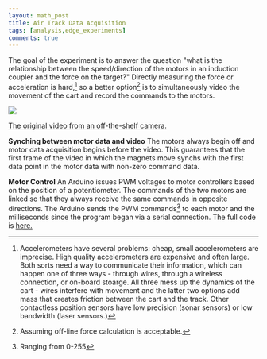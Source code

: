 ```yaml
---
layout: math_post 
title: Air Track Data Acquisition
tags: [analysis,edge_experiments]
comments: true
---
```

The goal of the experiment is to answer the question "what is the relationship between the speed/direction of the motors in an induction coupler and the force on the target?" Directly measuring the force or acceleration is hard,[^1] so a better option[^2] is to simultaneously video the movement of the cart and record the commands to the motors. 

<img src="https://docs.google.com/drawings/d/1fKgC4ga7c6hy0xF-isiNm6vD6HfRGn30neQAYKnst5A/pub?w=774&amp;h=358">

[The original video from an off-the-shelf camera.][vid]


 __Synching between motor data and video__ The motors always begin off and motor data acquisition begins before the video. This guarantees that the first frame of the video in which the magnets move synchs with the first data point in the motor data with non-zero command data.

 __Motor Control__ An Arduino issues PWM voltages to motor controllers based on the position of a potentiometer. The commands of the two motors are linked so that they always receive the same commands in opposite directions. The Arduino sends the PWM commands[^3] to each motor and the milliseconds since the program began via a serial connection. The full code is [here.][ArduinoCode]

<!-- references and links -->
[vid]:http://youtu.be/8lF_H1IqPiU
[ArduinoCode]:https://github.com/bzreinhardt/track-video-analysis/blob/master/Arduino%20Code/motor_control_2.ino
[setup_pic]: /pictures/air_track_data_acquisition/setup.jpg
 [^1]: Accelerometers have several problems: cheap, small accelerometers are imprecise. High quality accelerometers are expensive and often large. Both sorts need a way to communicate their information, which can happen one of three ways - through wires, through a wireless connection, or on-board stoarge. All three mess up the dynamics of the cart - wires interfere with movement  and the latter two options add mass that creates friction between the cart and the track. Other contactless position sensors have low precision (sonar sensors) or low bandwidth (laser sensors.)
 [^2]: Assuming off-line force calculation is acceptable. 
 [^3]: Ranging from 0-255